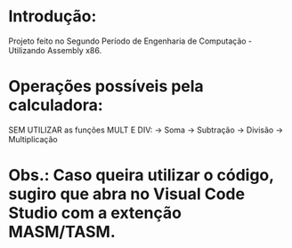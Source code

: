 # Introdução:
Projeto feito no Segundo Período de Engenharia de Computação - Utilizando Assembly x86.
# Operações possíveis pela calculadora:
SEM UTILIZAR as funções MULT E DIV:
-> Soma
-> Subtração
-> Divisão
-> Multiplicação
# Obs.: Caso queira utilizar o código, sugiro que abra no Visual Code Studio com a extenção MASM/TASM.
